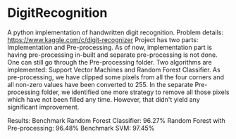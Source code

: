 # DigitRecognition
A python implementation of handwritten digit recognition.
Problem details: https://www.kaggle.com/c/digit-recognizer
Project has two parts: Implementation and Pre-processing. As of now, implementation part is having pre-processing in-built and 
separate pre-processing is not done. One can still go through the Pre-processing folder.
Two algorithms are implemented: Support Vector Machines and Random Forest Classifier. As pre-processing, we have clipped some 
pixels from all the four corners and all non-zero values have been converted to 255. In the separate Pre-processing folder, we
identified one more strategy to remove all those pixels which have not been filled any time. However, that didn't yield any 
significant improvement. 

Results:
Benchmark Random Forest Classifier: 96.27%
Random Forest with Pre-processing: 96.48%
Benchmark SVM: 97.45%
